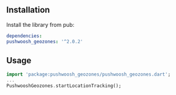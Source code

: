 ## Installation

Install the library from pub:

```yaml
dependencies:
pushwoosh_geozones: '^2.0.2'
```

## Usage
```dart
import 'package:pushwoosh_geozones/pushwoosh_geozones.dart';
...
PushwooshGeozones.startLocationTracking();
```
